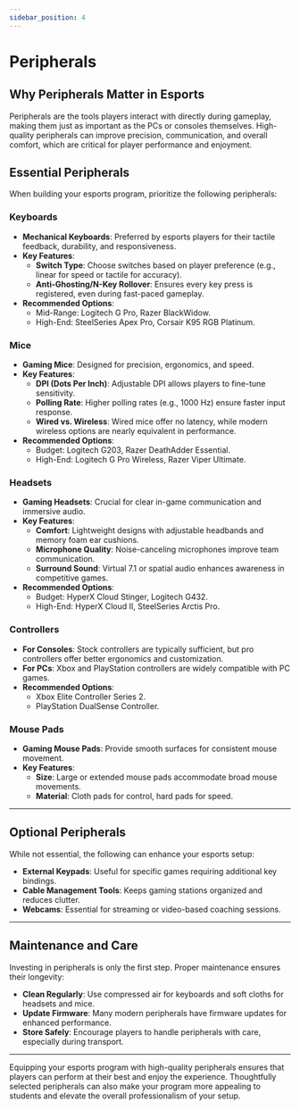 ```yaml
---
sidebar_position: 4
---
```


# Peripherals

## Why Peripherals Matter in Esports

Peripherals are the tools players interact with directly during gameplay, making them just as important as the PCs or consoles themselves. High-quality peripherals can improve precision, communication, and overall comfort, which are critical for player performance and enjoyment.

## Essential Peripherals

When building your esports program, prioritize the following peripherals:

### **Keyboards**
- **Mechanical Keyboards**: Preferred by esports players for their tactile feedback, durability, and responsiveness.
- **Key Features**:
  - **Switch Type**: Choose switches based on player preference (e.g., linear for speed or tactile for accuracy).
  - **Anti-Ghosting/N-Key Rollover**: Ensures every key press is registered, even during fast-paced gameplay.
- **Recommended Options**:
  - Mid-Range: Logitech G Pro, Razer BlackWidow.
  - High-End: SteelSeries Apex Pro, Corsair K95 RGB Platinum.

### **Mice**
- **Gaming Mice**: Designed for precision, ergonomics, and speed.
- **Key Features**:
  - **DPI (Dots Per Inch)**: Adjustable DPI allows players to fine-tune sensitivity.
  - **Polling Rate**: Higher polling rates (e.g., 1000 Hz) ensure faster input response.
  - **Wired vs. Wireless**: Wired mice offer no latency, while modern wireless options are nearly equivalent in performance.
- **Recommended Options**:
  - Budget: Logitech G203, Razer DeathAdder Essential.
  - High-End: Logitech G Pro Wireless, Razer Viper Ultimate.

### **Headsets**
- **Gaming Headsets**: Crucial for clear in-game communication and immersive audio.
- **Key Features**:
  - **Comfort**: Lightweight designs with adjustable headbands and memory foam ear cushions.
  - **Microphone Quality**: Noise-canceling microphones improve team communication.
  - **Surround Sound**: Virtual 7.1 or spatial audio enhances awareness in competitive games.
- **Recommended Options**:
  - Budget: HyperX Cloud Stinger, Logitech G432.
  - High-End: HyperX Cloud II, SteelSeries Arctis Pro.

### **Controllers**
- **For Consoles**: Stock controllers are typically sufficient, but pro controllers offer better ergonomics and customization.
- **For PCs**: Xbox and PlayStation controllers are widely compatible with PC games.
- **Recommended Options**:
  - Xbox Elite Controller Series 2.
  - PlayStation DualSense Controller.

### **Mouse Pads**
- **Gaming Mouse Pads**: Provide smooth surfaces for consistent mouse movement.
- **Key Features**:
  - **Size**: Large or extended mouse pads accommodate broad mouse movements.
  - **Material**: Cloth pads for control, hard pads for speed.

---

## Optional Peripherals

While not essential, the following can enhance your esports setup:

- **External Keypads**: Useful for specific games requiring additional key bindings.
- **Cable Management Tools**: Keeps gaming stations organized and reduces clutter.
- **Webcams**: Essential for streaming or video-based coaching sessions.

---

## Maintenance and Care

Investing in peripherals is only the first step. Proper maintenance ensures their longevity:
- **Clean Regularly**: Use compressed air for keyboards and soft cloths for headsets and mice.
- **Update Firmware**: Many modern peripherals have firmware updates for enhanced performance.
- **Store Safely**: Encourage players to handle peripherals with care, especially during transport.

---

Equipping your esports program with high-quality peripherals ensures that players can perform at their best and enjoy the experience. Thoughtfully selected peripherals can also make your program more appealing to students and elevate the overall professionalism of your setup.
